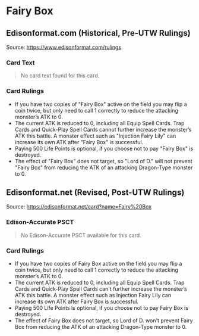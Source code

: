 # Fairy Box

## Edisonformat.com (Historical, Pre-UTW Rulings)

Source: https://www.edisonformat.com/rulings

### Card Text

> No card text found for this card.

### Card Rulings

*   If you have two copies of "Fairy Box" active on the field you may flip a coin twice, but only need to call 1 correctly to reduce the attacking monster’s ATK to 0.
*   The current ATK is reduced to 0, including all Equip Spell Cards. Trap Cards and Quick-Play Spell Cards cannot further increase the monster’s ATK this battle. A monster effect such as "Injection Fairy Lily" can increase its own ATK after "Fairy Box" is successful.
*   Paying 500 Life Points is optional, if you choose not to pay "Fairy Box" is destroyed.
*   The effect of "Fairy Box" does not target, so "Lord of D." will not prevent "Fairy Box" from reducing the ATK of an attacking Dragon-Type monster to 0.

## Edisonformat.net (Revised, Post-UTW Rulings)

Source: https://edisonformat.net/card?name=Fairy%20Box

### Edison-Accurate PSCT

> No Edison-Accurate PSCT available for this card.

### Card Rulings

*   If you have two copies of Fairy Box active on the field you may flip a coin twice, but only need to call 1 correctly to reduce the attacking monster’s ATK to 0.
*   The current ATK is reduced to 0, including all Equip Spell Cards. Trap Cards and Quick-Play Spell Cards can't further increase the monster’s ATK this battle. A monster effect such as Injection Fairy Lily can increase its own ATK after Fairy Box is successful.
*   Paying 500 Life Points is optional, if you choose not to pay Fairy Box is destroyed.
*   The effect of Fairy Box does not target, so Lord of D. won't prevent Fairy Box from reducing the ATK of an attacking Dragon-Type monster to 0.
            